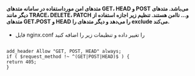 #### متدهای امن مورداستفاده در سامانه متدهای GET، HEAD و POST می‌باشد. متدهای دیگر مانند TRACE، DELETE، PATCH و... ناامن هستند. تنظیم زیر اجازه استفاده از متدهای GET،POST و HEAD را می‌دهد و دیگر متدهای را exclude می‌کند.

* فایل nginx.conf را تغییر داده و تنظیمات زیر را اضافه کنید

```config

add_header Allow "GET, POST, HEAD" always;
if ( $request_method !~ ^(GET|POST|HEAD)$ ) {
return 405; 
}

```
